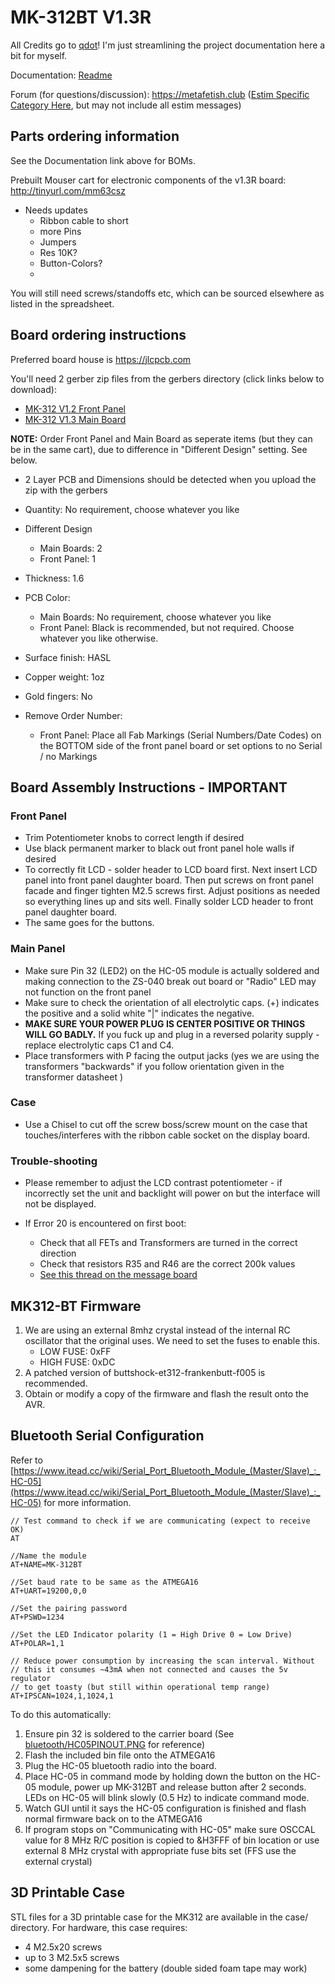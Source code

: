 # MK-312BT V1.3R

All Credits go to [qdot](https://github.com/qdot)! I'm just streamlining the project documentation here a bit for myself.

Documentation: [Readme](https://github.com/gardens-git/mk312-bt/blob/master/boms/MK-312BT_1.3R.xlsx)

Forum (for questions/discussion): https://metafetish.club ([Estim
Specific Category Here](https://metafetish.club/c/estim), but may not
include all estim messages)

## Parts ordering information

See the Documentation link above for BOMs.

Prebuilt Mouser cart for electronic components of the v1.3R board:
http://tinyurl.com/mm63csz 
- Needs updates
  - Ribbon cable to short
  - more Pins
  - Jumpers
  - Res 10K?
  - Button-Colors?
  - 
  
  
You will still need screws/standoffs etc, which can be sourced
elsewhere as listed in the spreadsheet.

## Board ordering instructions

Preferred board house is https://jlcpcb.com

You'll need 2 gerber zip files from the gerbers directory (click links below to download):

- [MK-312 V1.2 Front Panel](https://github.com/buttshock/mk312-bt/blob/master/gerbers/ZIP%20FILES/MK-312BT%20Front%20Panel%20V1.2%20Gerber.zip?raw=true)
- [MK-312 V1.3 Main Board](https://github.com/buttshock/mk312-bt/blob/master/gerbers/ZIP%20FILES/MK-312BT%20Main%20Boards%20V1.3%20Gerber.zip?raw=true)

**NOTE:** Order Front Panel and Main Board as seperate items (but they
can be in the same cart), due to difference in "Different Design"
setting. See below.

- 2 Layer PCB and Dimensions should be detected when you upload the
  zip with the gerbers

- Quantity: No requirement, choose whatever you like
- Different Design 
  - Main Boards: 2
  - Front Panel: 1
- Thickness: 1.6
- PCB Color:
  - Main Boards: No requirement, choose whatever you like
  - Front Panel: Black is recommended, but not required. Choose whatever you like otherwise.
- Surface finish: HASL
- Copper weight: 1oz
- Gold fingers: No

- Remove Order Number:
  - Front Panel: Place all Fab Markings (Serial Numbers/Date Codes) on the BOTTOM side of the front panel board or set options to no Serial / no Markings
   
## Board Assembly Instructions - IMPORTANT

### Front Panel

- Trim Potentiometer knobs to correct length if desired
- Use black permanent marker to black out front panel hole walls if
  desired
- To correctly fit LCD - solder header to LCD board first. Next
  insert LCD panel into front panel daughter board. Then put screws
  on front panel facade and finger tighten M2.5 screws first. Adjust
  positions as needed so everything lines up and sits well. Finally
  solder LCD header to front panel daughter board.
- The same goes for the buttons. 

### Main Panel

- Make sure Pin 32 (LED2) on the HC-05 module is actually soldered
  and making connection to the ZS-040 break out board or "Radio" LED
  may not function on the front panel
- Make sure to check the orientation of all electrolytic caps. (+)
  indicates the positive and a solid white "|" indicates the negative.
- **MAKE SURE YOUR POWER PLUG IS CENTER POSITIVE OR THINGS WILL GO
  BADLY.** If you fuck up and plug in a reversed polarity supply -
  replace electrolytic caps C1 and C4.
- Place transformers with P facing the output jacks (yes we are
  using the transformers "backwards" if you follow orientation given
  in the transformer datasheet )

### Case

- Use a Chisel to cut off the screw boss/screw mount on the case
  that touches/interferes with the ribbon cable socket on the
  display board.

### Trouble-shooting

- Please remember to adjust the LCD contrast potentiometer - if
  incorrectly set the unit and backlight will power on but the
  interface will not be displayed.

- If Error 20 is encountered on first boot:
  - Check that all FETs and Transformers are turned in the correct direction
  - Check that resistors R35 and R46 are the correct 200k values
  - [See this thread on the message board](https://metafetish.club/t/mk-312bt-failure-20/)

## MK312-BT Firmware

1. We are using an external 8mhz crystal instead of the internal RC
   oscillator that the original uses. We need to set the fuses to
   enable this. 
   - LOW FUSE: 0xFF 
   - HIGH FUSE: 0xDC
2. A patched version of buttshock-et312-frankenbutt-f005 is
   recommended.
3. Obtain or modify a copy of the firmware and flash the result onto
   the AVR.

## Bluetooth Serial Configuration

Refer to
[https://www.itead.cc/wiki/Serial_Port_Bluetooth_Module_(Master/Slave)_:_HC-05](https://www.itead.cc/wiki/Serial_Port_Bluetooth_Module_(Master/Slave)_:_HC-05)
for more information.

```
// Test command to check if we are communicating (expect to receive OK)
AT

//Name the module
AT+NAME=MK-312BT 

//Set baud rate to be same as the ATMEGA16
AT+UART=19200,0,0

//Set the pairing password
AT+PSWD=1234

//Set the LED Indicator polarity (1 = High Drive 0 = Low Drive)
AT+POLAR=1,1

// Reduce power consumption by increasing the scan interval. Without
// this it consumes ~43mA when not connected and causes the 5v regulator
// to get toasty (but still within operational temp range)
AT+IPSCAN=1024,1,1024,1 
```

To do this automatically:
1. Ensure pin 32 is soldered to the carrier board (See [bluetooth/HC05PINOUT.PNG](https://github.com/buttshock/mk312-bt/blob/master/bluetooth_conf/HC05PINOUT.png) for reference)
2. Flash the included bin file onto the ATMEGA16
3. Plug the HC-05 bluetooth radio into the board.
4. Place HC-05 in command mode by holding down the button on the HC-05
   module, power up MK-312BT and release button after 2 seconds. LEDs
   on HC-05 will blink slowly (0.5 Hz) to indicate command mode.
5. Watch GUI until it says the HC-05 configuration is finished and
   flash normal firmware back on to the ATMEGA16
6. If program stops on "Communicating with HC-05" make sure OSCCAL
   value for 8 MHz R/C position is copied to &H3FFF of bin location or
   use external 8 MHz crystal with appropriate fuse bits set (FFS use
   the external crystal)

## 3D Printable Case

STL files for a 3D printable case for the MK312 are available in the
case/ directory. For hardware, this case requires:

- 4 M2.5x20 screws
- up to 3 M2.5x5 screws
- some dampening for the battery (double sided foam tape may work)

